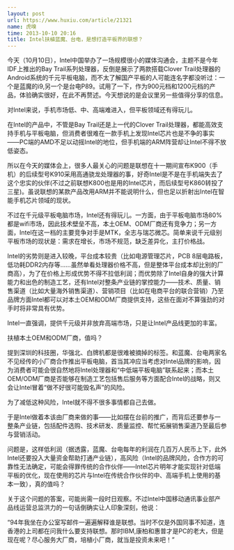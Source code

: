 ```yaml
---
layout: post
url: https://www.huxiu.com/article/21321
name: 虎嗅
time: 2013-10-10 20:16
title: Intel扶植蓝魔、台电，是想打造平板界的联想？
---
```

今天（10月10日），Intel中国举办了一场规模很小的媒体沟通会，主题不是今年IDF上推出的Bay Trail系列处理器，反倒是展示了两款搭载Clover Trail处理器的Android系统的千元平板电脑，而不太了解国产平板的人可能连名字都没听过：一个是蓝魔的i9,另一个是台电P89。试用了一下，作为900元档和1200元档的产品，体验确实很好，在此不再赘述。今天想说的是会议里另一些值得分享的信息。

对Intel来说，手机市场低、中、高端难进入，但平板领域还有得玩儿。

在Intel的产品中，不管是Bay Trail还是上一代的Clover Trail处理器，都能高效支持手机与平板电脑，但消费者很难在一款手机上发现Intel芯片也是不争的事实——PC端的AMD不足以动摇Intel的地位，但手机端的ARM阵营却让Intel不得不放低姿态。

所以在今天的媒体会上，很多人最关心的问题是联想在十一期间宣布K900（手机）的后续型号K910采用高通骁龙处理器的事，好奇Intel是不是在手机端失去了这个忠实的伙伴(不过之前联想K800也是用的Intel芯片，而后续型号K860转投了三星)。虽说联想的某款产品改用ARM并不能说明什么，但也足以折射出Intel在智能手机芯片领域的现状。

不过在千元级平板电脑市场，Intel还有得玩儿。一方面，由于平板电脑市场80%都是wifi市场，因此技术壁垒不高，本土OEM、ODM厂商还有竞争力；另一方面，Intel在这一档的主要竞争对手是MTK，全志与瑞芯微芯。简单来说千元级别平板市场的现状是：需求在增长，市场不规范，缺乏差异化，主打价格战。

Intel的劣势则是进入较晚，平台成本较贵（比如电源管理芯片，PCB 8层电路板，低功耗DDR2内存等……虽然单看处理器价格不高，但是整体平台成本却比别的厂商高），为了在价格上形成优势不得不拉低利润；而优势除了Intel自身的强大计算能力和出色的制造工艺，还有Intel对整条产业链的掌控能力——技术、质量、销售渠道（比如大量海外销售渠道）、营销项目（比如在电商平台的联合营销）乃至品牌方面Intel都可以对本土OEM和ODM厂商提供支持，这些在面对不算强劲的对手时将非常具有优势。

Intel一直强调，提供千元级并非放弃高端市场，只是让Intel产品线更加的丰富。

扶植本土OEM和ODM厂商，值吗？

提到深圳的科技圈，华强北、白牌机都是很难被摘掉的标签。和蓝魔、台电两家名不见经传的小厂商合作推出平板电脑，首当其冲应当考虑对Intel品牌的影响，因为消费者可能会很自然地将Intel处理器和“中低端平板电脑”联系起来；而本土OEM/ODM厂商是否能够在制造工艺包括售后服务等方面配合Intel的战略，则又会让Intel冒着“做不好很可能毁名声”的风险。

为了减低这种风险，Intel就不得不很多事情都自己去做。

于是Intel做着本该由厂商来做的事——比如摆在台前的推广，而背后还要参与一整条产业链，包括配件选购、技术研发、质量监控、帮忙拓展销售渠道乃至最后参与营销活动。

问题是，这样低利润（据透露，蓝魔、台电每年的利润在几百万人民币上下，此外Intel还要投入大量资金帮助打通产业链），高风险（Intel的品牌风险，合作方的可靠性无法确定，可能会得罪传统的合作伙伴——Intel芯片明年才能实现针对低端平板的优化，现在使用的芯片与Intel在传统合作伙伴的中、高端手机上使用的基本一致），真的值吗？

关于这个问题的答案，可能尚需一段时日观察。不过Intel中国移动通讯事业部产品线运营总监洪力的一句话倒确实让人印象深刻，他说：

“94年我坐在办公室写邮件一遍遍解释谁是联想。当时不仅是外国同事不知道，连香港的上司都在问我什么要支持联想。那时IBM,康柏和惠普才是PC的老大，但是现在呢？尽心服务大厂商，培植小厂商，就当是投资未来吧！”

